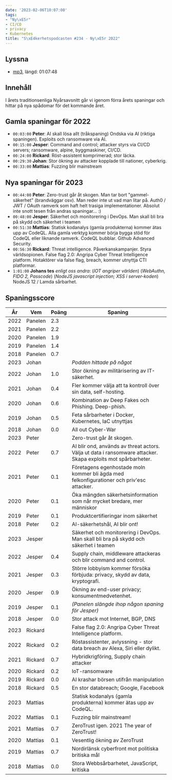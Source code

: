 ```yaml
---
date: '2023-02-06T10:07:00'
tags:
- "Ny\xE5r"
- CI/CD
- privacy
- Kubernetes
title: "S\xE4kerhetspodcasten #234 - Ny\xE5r 2022"
---
```

## Lyssna
* [mp3](https://traffic.libsyn.com/secure/sakerhetspodcasten/2023-01-18_Nyr2022.mp3?dest-id=117848), längd: 01:07:48

## Innehåll
I årets traditionsenliga Nyårsavsnitt går vi igenom förra årets spaningar och hittar
på nya spådomar för det kommande året.

## Gamla spaningar för 2022

* `00:03:00` **Peter**:
  AI skall lösa allt (tråkspaning)
  Ondska via AI (riktiga spaningen). Exploits och ransomware via AI.
* `00:15:00` **Jesper**:
  Command and control; attacker styrs via CI/CD servers; ransomware, alpine, byggmaskiner, CI/CD.
* `00:24:00` **Rickard**:
  Röst-assistent komprimerad; stor läcka.
* `00:29:30` **Johan**:
  Stor ökning av attacker kopplade till nationer, cyberkrig.
* `00:33:00` **Mattias**: Fuzzing blir mainstream

## Nya spaningar för 2023

* `00:44:00` **Peter**:
  Zero-trust går åt skogen.
  Man tar bort "gammel-säkerhet" (brandväggar osv).
  Man reder inte ut vad man litar på.
  Auth0 / JWT / OAuth ramverk som haft helt trasiga implementationer.
  Absolut inte snott tesen från andras spaningar... :)
* `00:48:00` **Jesper**:
  Säkerhet och monitorering i DevOps.
  Man skall bli bra på skydd och säkerhet i teamen
* `00:51:30` **Mattias**:
  Statisk kodanalys (gamla produkterna) kommer ätas upp av CodeQL.
  Alla gamla verktyg kommer börja bygga stöd för CodeQL eller liknande ramverk.
  CodeQL bubblar.
  Github Advanced Security.
* `00:56:30` **Rickard**:
  Threat intelligence.
  Påverkanskampanjer.
  Styra världsopionen.
  False flag 2.0: Angripa Cyber Threat Intelligence platform.
  Hotaktörer via false flag, breach, kommer utnyttja CTI platformar.
* `1:01:00` **Johans tes** _enligt oss andra_:
  (_IOT angriper världen_)
  (_WebAuthn, FIDO 2, Passcode_)
  (_NodeJS javascript injection; XSS i server-koden_)
  NodeJS 12 / Lamda sårbarhet.

## Spaningsscore

| År   | Vem     | Poäng | Spaning |
| ---- | ------- | ----- | ------- |
| 2022 | Panelen | 2.3   |
| 2021 | Panelen | 2.2   |
| 2020 | Panelen | 1.9   |
| 2019 | Panelen | 1.4   |
| 2018 | Panelen | 0.7   |
| 2023 | Johan   |       | _Podden hittade på något_ |
| 2022 | Johan   | 1.0   | Stor ökning av militärisering av IT-säkerhet. |
| 2021 | Johan   | 0.4   | Fler kommer välja att ta kontroll över sin data, self-hosting. |
| 2020 | Johan   | 0.6   | Kombination av Deep Fakes och Phishing. Deep-phish. |
| 2019 | Johan   | 0.5   | Feta sårbarheter i Docker, Kubernetes, IaC utnyttjas |
| 2018 | Johan   | 0.0   | All out Cyber-War |
| 2023 | Peter   |       | Zero-trust går åt skogen. |
| 2022 | Peter   | 0.7   | AI blir ond, används av threat actors. Välja ut data i ransomware attacker. Skapa exploits mot spårbarheter. |
| 2021 | Peter   | 0.1   | Företagens egenhostade moln kommer bli ägda med felkonfigurationer och priv'esc attacker. |
| 2020 | Peter   | 0.1   | Öka mängden säkerhetsinformation som når mycket bredare, mer människor |
| 2019 | Peter   | 0.1   | Produktcertifieringar inom säkerhet |
| 2018 | Peter   | 0.2   | AI-säkerhetshål, AI blir ont! |
| 2023 | Jesper  |       | Säkerhet och monitorering i DevOps. Man skall bli bra på skydd och säkerhet i teamen |
| 2022 | Jesper  | 0.4   | Supply chain, middleware attackeras och blir command and control. |
| 2021 | Jesper  | 0.3   | Större lobbyism kommer försöka förbjuda: privacy, skydd av data, kryptografi. |
| 2020 | Jesper  | 0.9   | Ökning av end-user privacy; konsumentmedvetenhet. |
| 2019 | Jesper  | 0.1   | _(Panelen slängde ihop någon spaning för Jesper)_ |
| 2018 | Jesper  | 0.0   | Stor attack mot Internet, BGP, DNS |
| 2023 | Rickard |       | False flag 2.0: Angripa Cyber Threat Intelligence platform. |
| 2022 | Rickard | 0.2   | Röstassistenter, avlyssning - stor data breach av Alexa, Siri eller dylikt. |
| 2021 | Rickard | 0.7   | Hybridkrigföring, Supply chain attacker |
| 2020 | Rickard | 0.2   | IoT-ransomware |
| 2019 | Rickard | 0.0   | AI krashar börsen utifrån manipulation |
| 2018 | Rickard | 0.5   | En stor databreach; Google, Facebook |
| 2023 | Mattias |       | Statisk kodanalys (gamla produkterna) kommer ätas upp av CodeQL. |
| 2022 | Mattias | 0.1   | Fuzzing blir mainstream! |
| 2021 | Mattias | 0.7   | ZeroTrust igen. 2021 The year of ZeroTrust! |
| 2020 | Mattias | 0.1   | Vesentlig ökning av ZeroTrust |
| 2019 | Mattias | 0.7   | Nordirlänsk cyberfront mot politiska britiska mål |
| 2018 | Mattias | 0.0   | Stora Webbsårbarhetet, JavaScript, kritiska |


